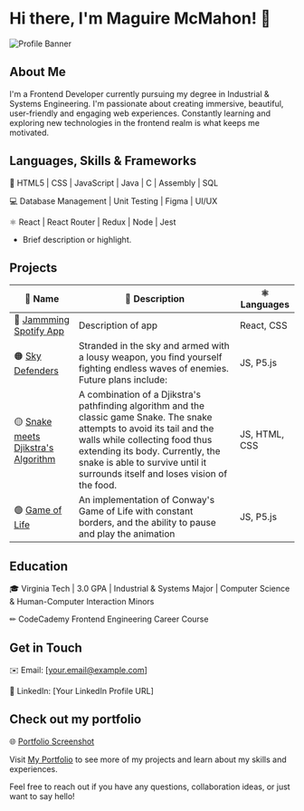 
# Hi there, I'm Maguire McMahon! 👋

![Profile Banner](path/to/profile_banner_image.jpg)

## About Me
I'm a Frontend Developer currently pursuing my degree in Industrial & Systems Engineering. I'm passionate about creating immersive, beautiful, user-friendly and engaging web experiences. Constantly learning and exploring new technologies in the frontend realm is what keeps me motivated. 

## Languages, Skills & Frameworks
🔧 HTML5 | CSS | JavaScript | Java | C | Assembly | SQL

💻 Database Management | Unit Testing | Figma | UI/UX

⚛️ React | React Router | Redux | Node | Jest

 - Brief description or highlight.



## Projects
| 📛 Name      | 📎 Description | ⚛️ Languages | 
| ----------- | ----------- | ----------- |
| 🔴 [Jammming Spotify App](https://github.com/mimcmahon20/Jammming-Spotify-Playlists) | Description of app | React, CSS |
| 🟠 [Sky Defenders](https://github.com/mimcmahon20/Sky-Defender) | Stranded in the sky and armed with a lousy weapon, you find yourself fighting endless waves of enemies. Future plans include: | JS, P5.js |
| 🟡 [Snake meets Djikstra's Algorithm](https://github.com/mimcmahon20/snake) | A combination of a Djikstra's pathfinding algorithm and the classic game Snake. The snake attempts to avoid its tail and the walls while collecting food thus extending its body. Currently, the snake is able to survive until it surrounds itself and loses vision of the food. | JS, HTML, CSS |
| 🟢 [Game of Life](https://github.com/mimcmahon20/Game-Of-Life) | An implementation of Conway's Game of Life with constant borders, and the ability to pause and play the animation | JS, P5.js |


## Education
🎓 Virginia Tech | 3.0 GPA | Industrial & Systems Major | Computer Science & Human-Computer Interaction Minors

✏ CodeCademy Frontend Engineering Career Course

## Get in Touch
✉️ Email: [your.email@example.com]

💼 LinkedIn: [Your LinkedIn Profile URL]

## Check out my portfolio
🌐 [Portfolio Screenshot](path/to/portfolio_screenshot.png)

Visit [My Portfolio](link-to-portfolio) to see more of my projects and learn about my skills and experiences.

Feel free to reach out if you have any questions, collaboration ideas, or just want to say hello!
